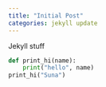 ```yaml
---
title: "Initial Post"
categories: jekyll update
---
```


Jekyll stuff

```python
def print_hi(name):
    print("hello", name)
print_hi("Suna")
```

